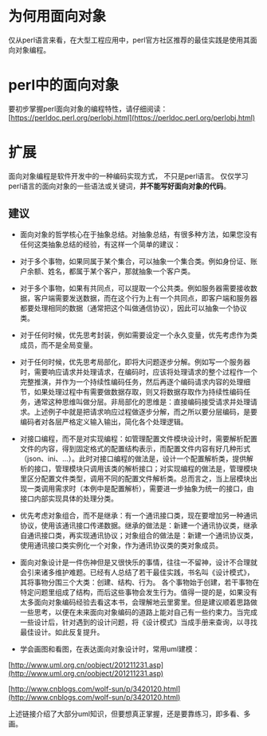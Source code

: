 # 为何用面向对象

仅从perl语言来看，在大型工程应用中，perl官方社区推荐的最佳实践是使用其面向对象编程。

# perl中的面向对象

要初步掌握perl面向对象的编程特性，请仔细阅读：[https://perldoc.perl.org/perlobj.html](https://perldoc.perl.org/perlobj.html)

# 扩展

面向对象编程是软件开发中的一种编码实现方式， 不只是perl语言。 仅仅学习perl语言的面向对象的一些语法或关键词，**并不能写好面向对象的代码**。

## 建议

* 面向对象的哲学核心在于抽象总结。对抽象总结，有很多种方法，如果您没有任何这类抽象总结的经验，有这样一个简单的建议：

* 对于多个事物，如果同属于某个集合，可以抽象一个集合类。例如身份证、账户余额、姓名，都属于某个客户，那就抽象一个客户类。

* 对于多个事物，如果有共同点，可以提取一个公共类。例如服务器需要接收数据，客户端需要发送数据，而在这个行为上有一个共同点，即客户端和服务器都要处理相同的数据（通常把这个叫做通信协议），因此可以抽象一个协议类。

* 对于任何时候，优先思考封装，例如需要设定一个永久变量，优先考虑作为类成员，而不是全局变量。

* 对于任何时候，优先思考局部化，即将大问题逐步分解。例如写一个服务器时，需要响应请求并处理请求，在编码时，应该将处理请求的整个过程作一个完整推演，并作为一个持续性编码任务，然后再逐个编码请求内容的处理细节，如果处理过程中有需要做数据存取，则又将数据存取作为持续性编码任务，通常这种思维叫做分层。非局部化的思维是：直接编码接受请求并处理请求。上述例子中就是把请求响应过程做逐步分解，而之所以要分层编码，是要编码者对各层严格定义输入输出，简化各个处理逻辑。

* 对接口编程，而不是对实现编程：如管理配置文件模块设计时，需要解析配置文件的内容，得到固定格式的配置结构表示，而配置文件内容有好几种形式（json、ini、...）。此时对接口编程的做法是，设计一个配置解析类，提供解析的接口，管理模块只调用该类的解析接口；对实现编程的做法是，管理模块里区分配置文件类型，调用不同的配置文件解析类。总而言之，当上层模块出现一类调用需求时（本例中是配置解析），需要进一步抽象为统一的接口，由接口内部实现具体的处理分类。

* 优先考虑对象组合，而不是继承：有一个通讯接口类，现在要增加另一种通讯协议，使用该通讯接口传递数据。继承的做法是：新建一个通讯协议类，继承自通讯接口类，再实现通讯协议；对象组合的做法是：新建一个通讯协议类，使用通讯接口类实例化一个对象，作为通讯协议类的类对象成员。

* 面向对象设计是一件伤神但是又很快乐的事情，往往一不留神，设计不合理就会引来诸多维护难题。已经有人总结了若干最佳实践，书名叫《设计模式》，其将事物分围三个大类：创建、结构、行为。 各个事物始于创建，若干事物在特定问题里组成了结构，而后这些事物会发生行为。值得一提的是，如果没有太多面向对象编码经验去看这本书，会理解地云里雾里。但是建议顺着思路做一些思考，以便在未来面向对象编码的道路上能对自己有一些约束力。当完成一些设计后，针对遇到的设计问题，将《设计模式》当成手册来查询，以寻找最佳设计。如此反复提升。

* 学会画图和看图，在表达面向对象设计时，常用uml建模：

[http://www.uml.org.cn/oobject/201211231.asp](http://www.uml.org.cn/oobject/201211231.asp)

[http://www.cnblogs.com/wolf-sun/p/3420120.html](http://www.cnblogs.com/wolf-sun/p/3420120.html)

上述链接介绍了大部分uml知识，但要想真正掌握，还是要靠练习，即多看、多画。


